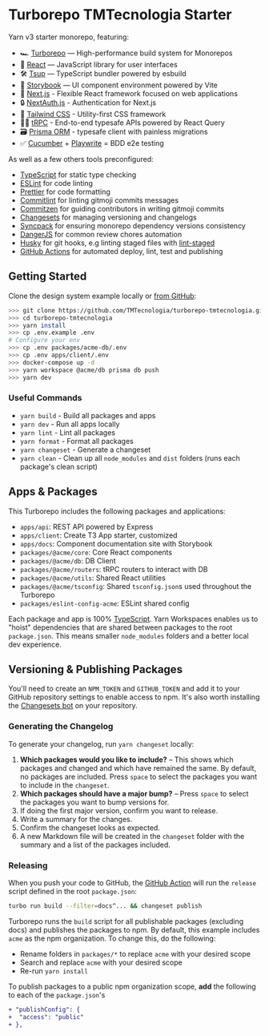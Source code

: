 # Turborepo TMTecnologia Starter

Yarn v3 starter monorepo, featuring:

- 🏎 [Turborepo](https://turborepo.org) — High-performance build system for Monorepos
- 🚀 [React](https://reactjs.org/) — JavaScript library for user interfaces
- 🛠 [Tsup](https://github.com/egoist/tsup) — TypeScript bundler powered by esbuild
- 📖 [Storybook](https://storybook.js.org/) — UI component environment powered by Vite
- 🔼 [Next.js](https://nextjs.org/) - Flexible React framework focused on web applications
- 🔒️ [NextAuth.js](https://next-auth.js.org/) - Authentication for Next.js
- 💄 [Tailwind CSS](https://tailwindcss.com/) - Utility-first CSS framework
- 🧑‍💻 [tRPC](https://trpc.io/) - End-to-end typesafe APIs powered by React Query
- 🗃️ [Prisma ORM](https://prisma.io/) - typesafe client with painless migrations
- ✅ [Cucumber](https://cucumber.io/) + [Playwrite](https://playwright.dev/) = BDD e2e testing

As well as a few others tools preconfigured:

- [TypeScript](https://www.typescriptlang.org/) for static type checking
- [ESLint](https://eslint.org/) for code linting
- [Prettier](https://prettier.io) for code formatting
- [Commitlint](https://commitlint.js.org/) for linting gitmoji commits messages
- [Commitzen](https://commitizen-tools.github.io/commitizen/) for guiding contributors in writing gitmoji commits
- [Changesets](https://github.com/changesets/changesets) for managing versioning and changelogs
- [Syncpack](https://github.com/JamieMason/syncpack#readme) for ensuring monorepo dependency versions consistency
- [DangerJS](https://danger.systems/js/) for common review chores automation
- [Husky](https://typicode.github.io/husky/#/) for git hooks, e.g linting staged files with [lint-staged](https://github.com/okonet/lint-staged#readme)
- [GitHub Actions](https://github.com/features/actions) for automated deploy, lint, test and publishing

## Getting Started

Clone the design system example locally or [from GitHub](https://github.com/TMTecnologia/turborepo-tmtecnologia):

```bash
>>> git clone https://github.com/TMTecnologia/turborepo-tmtecnologia.git
>>> cd turborepo-tmtecnologia
>>> yarn install
>>> cp .env.example .env
# Configure your env
>>> cp .env packages/acme-db/.env
>>> cp .env apps/client/.env
>>> docker-compose up -d
>>> yarn workspace @acme/db prisma db push
>>> yarn dev
```

### Useful Commands

- `yarn build` - Build all packages and apps
- `yarn dev` - Run all apps locally
- `yarn lint` - Lint all packages
- `yarn format` - Format all packages
- `yarn changeset` - Generate a changeset
- `yarn clean` - Clean up all `node_modules` and `dist` folders (runs each package's clean script)

## Apps & Packages

This Turborepo includes the following packages and applications:

- `apps/api`: REST API powered by Express
- `apps/client`: Create T3 App starter, customized
- `apps/docs`: Component documentation site with Storybook
- `packages/@acme/core`: Core React components
- `packages/@acme/db`: DB Client
- `packages/@acme/routers`: tRPC routers to interact with DB
- `packages/@acme/utils`: Shared React utilities
- `packages/@acme/tsconfig`: Shared `tsconfig.json`s used throughout the Turborepo
- `packages/eslint-config-acme`: ESLint shared config

Each package and app is 100% [TypeScript](https://www.typescriptlang.org/). Yarn Workspaces enables us to "hoist" dependencies that are shared between packages to the root `package.json`. This means smaller `node_modules` folders and a better local dev experience.

## Versioning & Publishing Packages

You'll need to create an `NPM_TOKEN` and `GITHUB_TOKEN` and add it to your GitHub repository settings to enable access to npm. It's also worth installing the [Changesets bot](https://github.com/apps/changeset-bot) on your repository.

### Generating the Changelog

To generate your changelog, run `yarn changeset` locally:

1. **Which packages would you like to include?** – This shows which packages and changed and which have remained the same. By default, no packages are included. Press `space` to select the packages you want to include in the `changeset`.
1. **Which packages should have a major bump?** – Press `space` to select the packages you want to bump versions for.
1. If doing the first major version, confirm you want to release.
1. Write a summary for the changes.
1. Confirm the changeset looks as expected.
1. A new Markdown file will be created in the `changeset` folder with the summary and a list of the packages included.

### Releasing

When you push your code to GitHub, the [GitHub Action](https://github.com/changesets/action) will run the `release` script defined in the root `package.json`:

```bash
turbo run build --filter=docs^... && changeset publish
```

Turborepo runs the `build` script for all publishable packages (excluding docs) and publishes the packages to npm. By default, this example includes `acme` as the npm organization. To change this, do the following:

- Rename folders in `packages/*` to replace `acme` with your desired scope
- Search and replace `acme` with your desired scope
- Re-run `yarn install`

To publish packages to a public npm organization scope, **add** the following to each of the `package.json`'s

```diff
+ "publishConfig": {
+  "access": "public"
+ },
```
